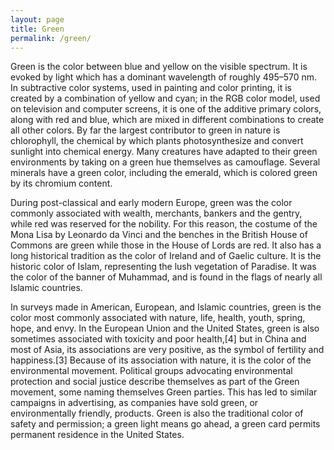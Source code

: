```yaml
---
layout: page
title: Green
permalink: /green/
---
```

Green is the color between blue and yellow on the visible spectrum. It is evoked by light which has a dominant wavelength of roughly 495–570 nm. In subtractive color systems, used in painting and color printing, it is created by a combination of yellow and cyan; in the RGB color model, used on television and computer screens, it is one of the additive primary colors, along with red and blue, which are mixed in different combinations to create all other colors. By far the largest contributor to green in nature is chlorophyll, the chemical by which plants photosynthesize and convert sunlight into chemical energy. Many creatures have adapted to their green environments by taking on a green hue themselves as camouflage. Several minerals have a green color, including the emerald, which is colored green by its chromium content.

During post-classical and early modern Europe, green was the color commonly associated with wealth, merchants, bankers and the gentry, while red was reserved for the nobility. For this reason, the costume of the Mona Lisa by Leonardo da Vinci and the benches in the British House of Commons are green while those in the House of Lords are red. It also has a long historical tradition as the color of Ireland and of Gaelic culture. It is the historic color of Islam, representing the lush vegetation of Paradise. It was the color of the banner of Muhammad, and is found in the flags of nearly all Islamic countries.

In surveys made in American, European, and Islamic countries, green is the color most commonly associated with nature, life, health, youth, spring, hope, and envy. In the European Union and the United States, green is also sometimes associated with toxicity and poor health,[4] but in China and most of Asia, its associations are very positive, as the symbol of fertility and happiness.[3] Because of its association with nature, it is the color of the environmental movement. Political groups advocating environmental protection and social justice describe themselves as part of the Green movement, some naming themselves Green parties. This has led to similar campaigns in advertising, as companies have sold green, or environmentally friendly, products. Green is also the traditional color of safety and permission; a green light means go ahead, a green card permits permanent residence in the United States.
